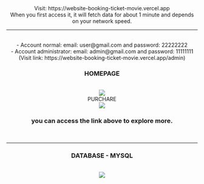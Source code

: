 <div align="center">
  Visit: https://website-booking-ticket-movie.vercel.app
  <br />
   When you first access it, it will fetch data for about 1 minute and depends on your network speed.
  <hr>
  <br />
  - Account normal: email: user@gmail.com and password: 22222222
  <br />
  - Account administrator: email: admin@gmail.com and password: 11111111 (Visit link: https://website-booking-ticket-movie.vercel.app/admin)
  <h3 align="center">
    HOMEPAGE
  </h3>
  <br />
  <img src="https://github.com/user-attachments/assets/d9e63301-632a-48e9-a206-4ac23c32f5de" />
  <br /30
  <h3 align="center">
    PURCHARE
  </h3>
  <br />
  <img src="https://github.com/user-attachments/assets/f94c2180-0959-4fa0-9ccb-c71f72ffde77" />
  <br />
  <h3 align="center">
    you can access the link above to explore more.
  </h3>
  <br />
  <hr>
  <h3 align="center">
    DATABASE - MYSQL
  </h3>
  <br />
  <img src="https://github.com/toniiplaycode/Website-Booking-Ticket-Movie/assets/109264891/50dad5aa-141b-4baa-9a5f-09492b6d5a33" />
  <br />
</div>


